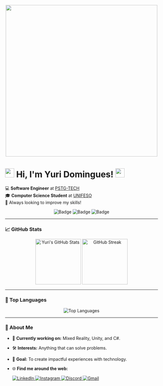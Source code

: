 <div align="center">
  <img src="https://i.imgur.com/u2bZ39F.png" width="500"/>
</div>

<h1> <img src="https://raw.githubusercontent.com/MartinHeinz/MartinHeinz/master/wave.gif" width="30px">  Hi, I'm Yuri Domingues!  <img src="https://raw.githubusercontent.com/MartinHeinz/MartinHeinz/master/wave.gif" width="30px"> </h1>

<p>
  💻 <strong>Software Engineer</strong> at <a href="https://pstg.com.br/">PSTG-TECH</a> <br/>
  🎓 <strong>Computer Science Student</strong> at <a href="https://www.unifeso.edu.br">UNIFESO</a> <br/>
  🌱 Always looking to improve my skills!
</p>

<div align="center">
  <img src="https://img.shields.io/badge/-Software%20Developer-blue?style=for-the-badge" alt="Badge">
  <img src="https://img.shields.io/badge/-Lifelong%20Learner-orange?style=for-the-badge" alt="Badge">
  <img src="https://img.shields.io/badge/-Open%20Source%20Lover-green?style=for-the-badge" alt="Badge">
</div>

---

### 📈 GitHub Stats
<div align="center">
  <img src="https://github-readme-stats.vercel.app/api?username=yuridomingues&hide=contribs,prs&show_icons=true&theme=transparent" alt="Yuri's GitHub Stats" height="150"/>
  <img src="https://streak-stats.demolab.com?user=yuridomingues&theme=transparent" alt="GitHub Streak" height="150"/>
</div>

---

### 🌟 Top Languages
<div align="center">
  <img src="https://github-readme-stats.vercel.app/api/top-langs/?username=yuridomingues&layout=compact&theme=transparent" alt="Top Languages" />
</div>

---

### 🚀 About Me
- 💼 <strong>Currently working on:</strong> Mixed Reality, Unity, and C#.
- 🛠️ <strong>Interests:</strong> Anything that can solve problems.
- 🎯 <strong>Goal:</strong> To create impactful experiences with technology.
- 🌐 <strong>Find me around the web:</strong>
  
  <div>
    <a href="https://www.linkedin.com/in/yuri-domingues-63869b320/" target="_blank">
      <img src="https://img.shields.io/badge/LinkedIn-0077B5?style=for-the-badge&logo=linkedin&logoColor=white" alt="LinkedIn"/>
    </a>
    <a href="https://instagram.com/yuridomingues_" target="_blank">
      <img src="https://img.shields.io/badge/-Instagram-%23E4405F?style=for-the-badge&logo=instagram&logoColor=white" alt="Instagram"/>
    </a>
    <a href="https://discord.gg/gQn5tVZAYu" target="_blank">
      <img src="https://img.shields.io/badge/Discord-7289DA?style=for-the-badge&logo=discord&logoColor=white" alt="Discord"/>
    </a>
    <a href="mailto:yuridomingues.contato@gmail.com">
      <img src="https://img.shields.io/badge/-Gmail-%23333?style=for-the-badge&logo=gmail&logoColor=white" alt="Gmail"/>
    </a>
  </div>

